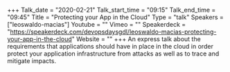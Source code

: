 +++
Talk_date = "2020-02-21"
Talk_start_time = "09:15"
Talk_end_time = "09:45"
Title = "Protecting your App in the Cloud"
Type = "talk"
Speakers = ["leoswaldo-macias"]
Youtube = ""
Vimeo = ""
Speakerdeck = "https://speakerdeck.com/devopsdaysgdl/leoswaldo-macias-protecting-your-app-in-the-cloud"
Website = ""
+++
An express talk about the requirements that applications should have in place in the cloud in order protect your application infrastructure from attacks as well as to trace and mitigate impacts.
